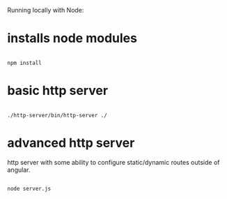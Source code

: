 Running locally with Node:

# installs node modules
<code>
npm install
</code>

# basic http server
<code>
./http-server/bin/http-server ./
</code>

# advanced http server

http server with some ability to configure static/dynamic routes
outside of angular.

<code>
node server.js
</code>
